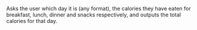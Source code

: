 Asks the user which day it is (any format), the calories they have eaten for breakfast, lunch, dinner and snacks respectively, and outputs the total calories for that day. 
